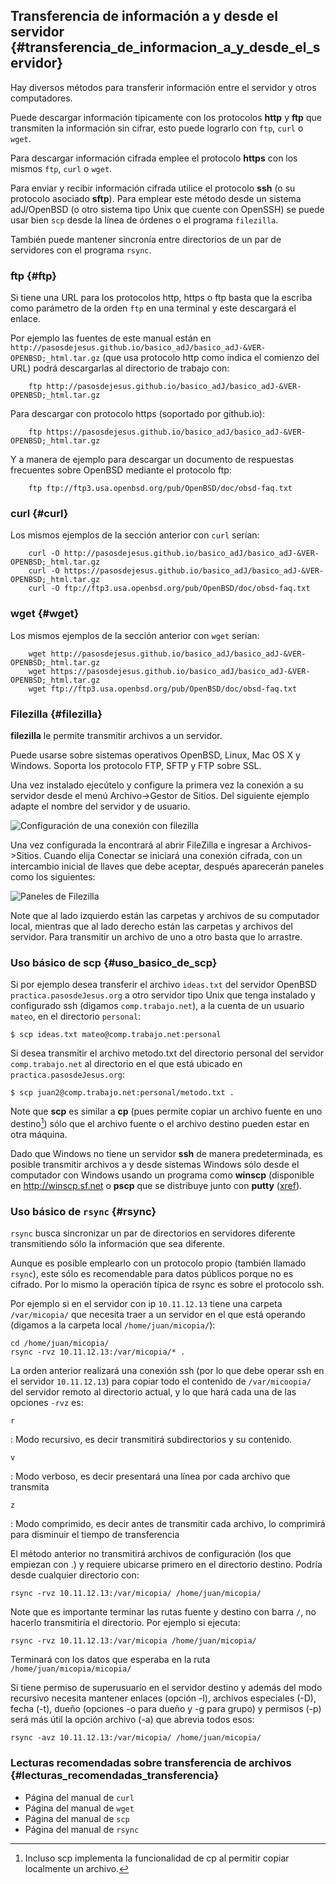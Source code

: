 
## Transferencia de información a y desde el servidor {#transferencia_de_informacion_a_y_desde_el_servidor}

Hay diversos métodos para transferir información entre el servidor y otros 
computadores.  

Puede descargar información típicamente con los protocolos **http** y 
**ftp** que transmiten la información sin cifrar, esto puede lograrlo con
```ftp```, ```curl``` o ```wget```.
  
Para descargar información cifrada emplee el protocolo **https** con
los mismos ```ftp```, ```curl``` o ```wget```.

Para enviar y recibir información cifrada utilice el protocolo 
**ssh** (o su protocolo asociado **sftp**).  Para emplear este método 
desde un sistema adJ/OpenBSD (o otro sistema tipo Unix que cuente con 
OpenSSH) se puede usar bien ```scp``` desde la línea de órdenes o el 
programa ```filezilla```.

También puede mantener sincronía entre directorios de un par de servidores
con el programa `rsync`.


### ftp {#ftp}

Si tiene una URL para los protocolos http, https o ftp basta que
la escriba como parámetro de la orden ```ftp``` en una terminal 
y este descargará el enlace.  

Por ejemplo las fuentes de este manual están en
```http://pasosdejesus.github.io/basico_adJ/basico_adJ-&VER-OPENBSD;_html.tar.gz``` (que usa protocolo http como indica el comienzo del URL)
podrá descargarlas al directorio de trabajo con:

```
	ftp http://pasosdejesus.github.io/basico_adJ/basico_adJ-&VER-OPENBSD;_html.tar.gz
``` 
Para descargar con protocolo https (soportado por github.io):
```
	ftp https://pasosdejesus.github.io/basico_adJ/basico_adJ-&VER-OPENBSD;_html.tar.gz
```
Y a manera de ejemplo para descargar un documento de respuestas frecuentes 
sobre OpenBSD mediante el protocolo ftp:
```
	ftp ftp://ftp3.usa.openbsd.org/pub/OpenBSD/doc/obsd-faq.txt
```


### curl {#curl}

Los mismos ejemplos de la sección anterior con ```curl``` serían:
```
	curl -O http://pasosdejesus.github.io/basico_adJ/basico_adJ-&VER-OPENBSD;_html.tar.gz
	curl -O https://pasosdejesus.github.io/basico_adJ/basico_adJ-&VER-OPENBSD;_html.tar.gz
	curl -O ftp://ftp3.usa.openbsd.org/pub/OpenBSD/doc/obsd-faq.txt
``` 


### wget {#wget}

Los mismos ejemplos de la sección anterior con ```wget``` serían:
```
	wget http://pasosdejesus.github.io/basico_adJ/basico_adJ-&VER-OPENBSD;_html.tar.gz
	wget https://pasosdejesus.github.io/basico_adJ/basico_adJ-&VER-OPENBSD;_html.tar.gz
	wget ftp://ftp3.usa.openbsd.org/pub/OpenBSD/doc/obsd-faq.txt
``` 

### Filezilla {#filezilla}

**filezilla** le permite transmitir archivos a un servidor.

Puede usarse sobre sistemas operativos OpenBSD, Linux, Mac OS X y Windows. 
Soporta los protocolo FTP, SFTP y FTP sobre SSL.

Una vez instalado ejecútelo y configure la primera vez la conexión a su 
servidor desde el menú Archivo->Gestor de Sitios. Del siguiente ejemplo 
adapte el nombre del servidor y de usuario.

![Configuración de una conexión con filezilla](img/filezillaconexion.png)
              
Una vez configurada la encontrará al abrir FileZilla e ingresar a 
Archivos->Sitios. Cuando elija Conectar se iniciará una conexión cifrada, 
con un intercambio inicial de llaves que debe aceptar, después aparecerán 
paneles como los siguientes:

![Paneles de Filezilla](img/filezilla.png)
              
Note que al lado izquierdo están las carpetas y archivos de su computador 
local, mientras que al lado derecho están las carpetas y archivos del servidor. 
Para transmitir un archivo de uno a otro basta que lo arrastre.

### Uso básico de scp {#uso_basico_de_scp}

Si por ejemplo desea transferir el archivo ```ideas.txt``` del servidor 
OpenBSD ```practica.pasosdeJesus.org``` a otro servidor tipo Unix que tenga 
instalado y configurado ssh (digamos ```comp.trabajo.net```), a la cuenta de 
un usuario ```mateo```, en el directorio ```personal```:

```
$ scp ideas.txt mateo@comp.trabajo.net:personal
```
		
Si desea transmitir el archivo metodo.txt del directorio personal del 
servidor ```comp.trabajo.net``` al directorio en el que está ubicado en 
`practica.pasosdeJesus.org`:
```
$ scp juan2@comp.trabajo.net:personal/metodo.txt .
```

Note que **scp** es similar a **cp** (pues permite copiar un archivo fuente en 
uno destino[^transferencia.1]) sólo que el archivo fuente o el archivo destino 
pueden estar en otra máquina.

[^transferencia.1]: Incluso scp implementa la funcionalidad de cp al permitir 
	copiar localmente un archivo.

Dado que Windows no tiene un servidor **ssh** de manera predeterminada, 
es posible 
transmitir archivos a y desde sistemas Windows sólo desde el computador con 
Windows usando un programa como **winscp** (disponible en <http://winscp.sf.net> 
o **pscp** que se distribuye junto con **putty** ([xref](#conceptos_basicos)).


### Uso básico de `rsync` {#rsync}

`rsync` busca sincronizar un par de directorios en servidores diferente
transmitiendo sólo la información que sea diferente.

Aunque es posible emplearlo con un protocolo propio (también llamado `rsync`),
este sólo es recomendable para datos públicos porque no es cifrado.  Por
lo mismo la operación típica de rsync es sobre el protocolo ssh.

Por ejemplo si en el servidor con ip `10.11.12.13` tiene una
carpeta `/var/micopia/`  que necesita traer a un servidor en el que está
operando (digamos a la carpeta local `/home/juan/micopia/`):

```
cd /home/juan/micopia/
rsync -rvz 10.11.12.13:/var/micopia/* .
```

La orden anterior realizará una conexión ssh (por lo que debe 
operar ssh en el servidor `10.11.12.13`) para copiar todo el contenido
de `/var/micoopia/` del servidor remoto al directorio actual, y lo que hará 
cada una de las opciones `-rvz` es:

`r`

: Modo recursivo, es decir transmitirá subdirectorios y su contenido.

`v`

: Modo verboso, es decir presentará una línea por cada archivo que transmita

`z`

: Modo comprimido, es decir antes de transmitir cada archivo, lo comprimirá
  para disminuir el tiempo de transferencia


El método anterior no transmitirá archivos de configuración (los que empiezan 
con .) y requiere ubicarse primero en el directorio destino.  Podría 
desde cualquier directorio con:

```
rsync -rvz 10.11.12.13:/var/micopia/ /home/juan/micopia/ 
```

Note que es importante terminar las rutas fuente y destino con barra `/`,
no hacerlo transmitiría el directorio.  Por ejemplo si ejecuta:
```
rsync -rvz 10.11.12.13:/var/micopia /home/juan/micopia/ 
```
Terminará con los datos que esperaba en la ruta `/home/juan/micopia/micopia/`

Si tiene permiso de superusuario en el servidor destino y además del modo 
recursivo necesita mantener enlaces (opción -l), archivos especiales (-D), 
fecha (-t), dueño (opciones -o para dueño y -g para grupo) y permisos (-p) 
será  más útil la opción archivo (-a) que abrevia todos esos:

```
rsync -avz 10.11.12.13:/var/micopia/ /home/juan/micopia/ 
```


### Lecturas recomendadas sobre transferencia de archivos {#lecturas_recomendadas_transferencia}

* Página del manual de `curl`
* Página del manual de `wget`
* Página del manual de `scp` 
* Página del manual de `rsync`
